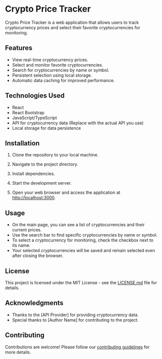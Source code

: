 # Crypto Price Tracker

Crypto Price Tracker is a web application that allows users to track cryptocurrency prices and select their favorite cryptocurrencies for monitoring.

## Features

- View real-time cryptocurrency prices.
- Select and monitor favorite cryptocurrencies.
- Search for cryptocurrencies by name or symbol.
- Persistent selection using local storage.
- Automatic data caching for improved performance.

## Technologies Used

- React
- React Bootstrap
- JavaScript/TypeScript
- API for cryptocurrency data (Replace with the actual API you use)
- Local storage for data persistence

## Installation

1. Clone the repository to your local machine.


2. Navigate to the project directory.


3. Install dependencies.


4. Start the development server.


5. Open your web browser and access the application at [http://localhost:3000](http://localhost:3000).

## Usage

- On the main page, you can see a list of cryptocurrencies and their current prices.
- Use the search bar to find specific cryptocurrencies by name or symbol.
- To select a cryptocurrency for monitoring, check the checkbox next to its name.
- Your selected cryptocurrencies will be saved and remain selected even after closing the browser.

## License

This project is licensed under the MIT License - see the [LICENSE.md](LICENSE.md) file for details.

## Acknowledgments

- Thanks to the [API Provider] for providing cryptocurrency data.
- Special thanks to [Author Name] for contributing to the project.

## Contributing

Contributions are welcome! Please follow our [contributing guidelines](CONTRIBUTING.md) for more details.
